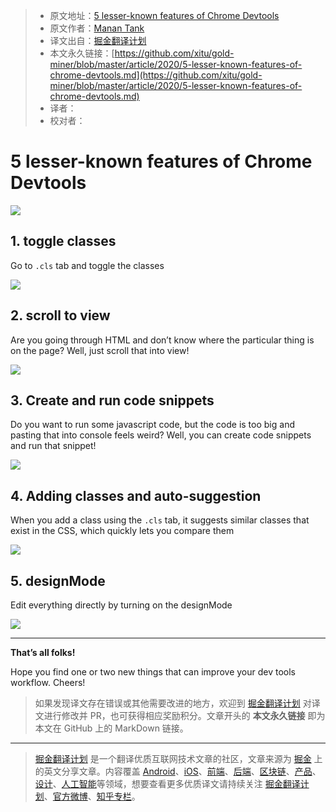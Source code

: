 > * 原文地址：[5 lesser-known features of Chrome Devtools](https://levelup.gitconnected.com/5-lesser-known-features-of-chrome-devtools-1ff3cd2a7518)
> * 原文作者：[Manan Tank](https://medium.com/@manantankm)
> * 译文出自：[掘金翻译计划](https://github.com/xitu/gold-miner)
> * 本文永久链接：[https://github.com/xitu/gold-miner/blob/master/article/2020/5-lesser-known-features-of-chrome-devtools.md](https://github.com/xitu/gold-miner/blob/master/article/2020/5-lesser-known-features-of-chrome-devtools.md)
> * 译者：
> * 校对者：

# 5 lesser-known features of Chrome Devtools

![](https://cdn-images-1.medium.com/max/3850/1*426iOM0yGx-ihIAp1GD7RQ.png)

## 1. toggle classes

Go to `.cls` tab and toggle the classes

![](https://cdn-images-1.medium.com/max/2000/0*xMFl7REC8Ve1YiJF.gif)

## 2. scroll to view

Are you going through HTML and don’t know where the particular thing is on the page? Well, just scroll that into view!

![](https://cdn-images-1.medium.com/max/2000/0*RNNCkKfY2hotSxJD.gif)

## 3. Create and run code snippets

Do you want to run some javascript code, but the code is too big and pasting that into console feels weird? Well, you can create code snippets and run that snippet!

![](https://cdn-images-1.medium.com/max/2000/0*heDLZmGRXJQqiZDO.gif)

## 4. Adding classes and auto-suggestion

When you add a class using the `.cls` tab, it suggests similar classes that exist in the CSS, which quickly lets you compare them

![](https://cdn-images-1.medium.com/max/2000/0*ta6DU34T77aLDwQV.gif)

## 5. designMode

Edit everything directly by turning on the designMode

![](https://cdn-images-1.medium.com/max/NaN/0*bZm_fnZYh8CzTIe-.gif)

---

**That’s all folks!**

Hope you find one or two new things that can improve your dev tools workflow. Cheers!

> 如果发现译文存在错误或其他需要改进的地方，欢迎到 [掘金翻译计划](https://github.com/xitu/gold-miner) 对译文进行修改并 PR，也可获得相应奖励积分。文章开头的 **本文永久链接** 即为本文在 GitHub 上的 MarkDown 链接。

---

> [掘金翻译计划](https://github.com/xitu/gold-miner) 是一个翻译优质互联网技术文章的社区，文章来源为 [掘金](https://juejin.im) 上的英文分享文章。内容覆盖 [Android](https://github.com/xitu/gold-miner#android)、[iOS](https://github.com/xitu/gold-miner#ios)、[前端](https://github.com/xitu/gold-miner#前端)、[后端](https://github.com/xitu/gold-miner#后端)、[区块链](https://github.com/xitu/gold-miner#区块链)、[产品](https://github.com/xitu/gold-miner#产品)、[设计](https://github.com/xitu/gold-miner#设计)、[人工智能](https://github.com/xitu/gold-miner#人工智能)等领域，想要查看更多优质译文请持续关注 [掘金翻译计划](https://github.com/xitu/gold-miner)、[官方微博](http://weibo.com/juejinfanyi)、[知乎专栏](https://zhuanlan.zhihu.com/juejinfanyi)。
